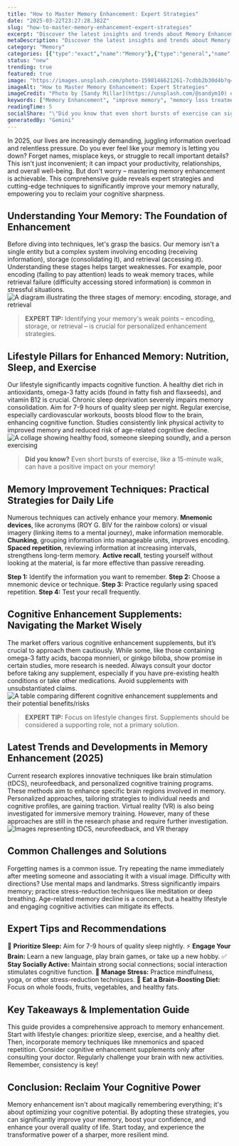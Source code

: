 ```yaml
---
title: "How to Master Memory Enhancement: Expert Strategies"
date: "2025-03-22T23:27:28.382Z"
slug: "how-to-master-memory-enhancement-expert-strategies"
excerpt: "Discover the latest insights and trends about Memory Enhancement. This comprehensive guide covers everything you need to know about Memory Enhancement in 2025."
metaDescription: "Discover the latest insights and trends about Memory Enhancement. This comprehensive guide covers everything you need to know about Memory Enhancement in 2..."
category: "Memory"
categories: [{"type":"exact","name":"Memory"},{"type":"general","name":"Neuroscience"},{"type":"medium","name":"Cognitive Psychology"},{"type":"specific","name":"Brain Stimulation"},{"type":"niche","name":"tDCS Protocols"}]
status: "new"
trending: true
featured: true
image: "https://images.unsplash.com/photo-1598146621261-7cdbb2b30d4b?q=85&w=1200&fit=max&fm=webp&auto=compress"
imageAlt: "How to Master Memory Enhancement: Expert Strategies"
imageCredit: "Photo by [Sandy Millar](https://unsplash.com/@sandym10) on Unsplash"
keywords: ["Memory Enhancement", "improve memory", "memory loss treatment", "enhance memory naturally", "best memory supplements", "how to improve memory", "memory improvement techniques", "cognitive enhancement supplements", "sharpen memory", "memory problems solutions"]
readingTime: 5
socialShare: "\"Did you know that even short bursts of exercise can significantly improve your memory?  Prioritizing physical activity is one of the most impactful steps you can take to enhance your cognitive abilities.\""
generatedBy: "Gemini"
---
```




In 2025, our lives are increasingly demanding, juggling information overload and relentless pressure.  Do you ever feel like your memory is letting you down?  Forget names, misplace keys, or struggle to recall important details?  This isn't just inconvenient; it can impact your productivity, relationships, and overall well-being. But don't worry – mastering memory enhancement is achievable. This comprehensive guide reveals expert strategies and cutting-edge techniques to significantly improve your memory naturally, empowering you to reclaim your cognitive sharpness.

## Understanding Your Memory: The Foundation of Enhancement

Before diving into techniques, let's grasp the basics.  Our memory isn't a single entity but a complex system involving encoding (receiving information), storage (consolidating it), and retrieval (accessing it).  Understanding these stages helps target weaknesses.  For example, poor encoding (failing to pay attention) leads to weak memory traces, while retrieval failure (difficulty accessing stored information) is common in stressful situations. ![A diagram illustrating the three stages of memory: encoding, storage, and retrieval](https://images.unsplash.com/photo-1607827448299-a099b845f076?q=85&w=1200&fit=max&fm=webp&auto=compress)

> **EXPERT TIP:** Identifying your memory's weak points – encoding, storage, or retrieval – is crucial for personalized enhancement strategies.

## Lifestyle Pillars for Enhanced Memory: Nutrition, Sleep, and Exercise

Our lifestyle significantly impacts cognitive function.  A healthy diet rich in antioxidants, omega-3 fatty acids (found in fatty fish and flaxseeds), and vitamin B12 is crucial.  Chronic sleep deprivation severely impairs memory consolidation. Aim for 7-9 hours of quality sleep per night.  Regular exercise, especially cardiovascular workouts, boosts blood flow to the brain, enhancing cognitive function.  Studies consistently link physical activity to improved memory and reduced risk of age-related cognitive decline. ![A collage showing healthy food, someone sleeping soundly, and a person exercising](https://images.unsplash.com/photo-1607827447604-d9a8c439186e?q=85&w=1200&fit=max&fm=webp&auto=compress)

> **Did you know?**  Even short bursts of exercise, like a 15-minute walk, can have a positive impact on your memory!

## Memory Improvement Techniques: Practical Strategies for Daily Life

Numerous techniques can actively enhance your memory.  **Mnemonic devices**, like acronyms (ROY G. BIV for the rainbow colors) or visual imagery (linking items to a mental journey), make information memorable.  **Chunking**, grouping information into manageable units, improves encoding.  **Spaced repetition**, reviewing information at increasing intervals, strengthens long-term memory.  **Active recall**, testing yourself without looking at the material, is far more effective than passive rereading.

**Step 1:** Identify the information you want to remember.  **Step 2:** Choose a mnemonic device or technique.  **Step 3:** Practice regularly using spaced repetition.  **Step 4:** Test your recall frequently.

## Cognitive Enhancement Supplements: Navigating the Market Wisely

The market offers various cognitive enhancement supplements, but it’s crucial to approach them cautiously.  While some, like those containing omega-3 fatty acids, bacopa monnieri, or ginkgo biloba, show promise in certain studies, more research is needed.  Always consult your doctor before taking any supplement, especially if you have pre-existing health conditions or take other medications.  Avoid supplements with unsubstantiated claims. ![A table comparing different cognitive enhancement supplements and their potential benefits/risks](https://images.unsplash.com/photo-1598146621261-7cdbb2b30d4b?q=85&w=1200&fit=max&fm=webp&auto=compress)

> **EXPERT TIP:** Focus on lifestyle changes first. Supplements should be considered a supporting role, not a primary solution.

## Latest Trends and Developments in Memory Enhancement (2025)

Current research explores innovative techniques like brain stimulation (tDCS), neurofeedback, and personalized cognitive training programs.  These methods aim to enhance specific brain regions involved in memory.  Personalized approaches, tailoring strategies to individual needs and cognitive profiles, are gaining traction.  Virtual reality (VR) is also being investigated for immersive memory training.  However, many of these approaches are still in the research phase and require further investigation. ![Images representing tDCS, neurofeedback, and VR therapy](https://images.unsplash.com/photo-1659535871577-5b6e30dc3c9b?q=85&w=1200&fit=max&fm=webp&auto=compress)

## Common Challenges and Solutions

Forgetting names is a common issue.  Try repeating the name immediately after meeting someone and associating it with a visual image.  Difficulty with directions?  Use mental maps and landmarks.  Stress significantly impairs memory; practice stress-reduction techniques like meditation or deep breathing.  Age-related memory decline is a concern, but a healthy lifestyle and engaging cognitive activities can mitigate its effects.

## Expert Tips and Recommendations

🔑 **Prioritize Sleep:** Aim for 7-9 hours of quality sleep nightly.
⚡ **Engage Your Brain:** Learn a new language, play brain games, or take up a new hobby.
✅ **Stay Socially Active:** Maintain strong social connections; social interaction stimulates cognitive function.
🧠 **Manage Stress:** Practice mindfulness, yoga, or other stress-reduction techniques.
🥗 **Eat a Brain-Boosting Diet:** Focus on whole foods, fruits, vegetables, and healthy fats.

## Key Takeaways & Implementation Guide

This guide provides a comprehensive approach to memory enhancement. Start with lifestyle changes: prioritize sleep, exercise, and a healthy diet. Then, incorporate memory techniques like mnemonics and spaced repetition.  Consider cognitive enhancement supplements only after consulting your doctor.  Regularly challenge your brain with new activities.  Remember, consistency is key!

## Conclusion: Reclaim Your Cognitive Power

Memory enhancement isn't about magically remembering everything; it's about optimizing your cognitive potential.  By adopting these strategies, you can significantly improve your memory, boost your confidence, and enhance your overall quality of life.  Start today, and experience the transformative power of a sharper, more resilient mind.

